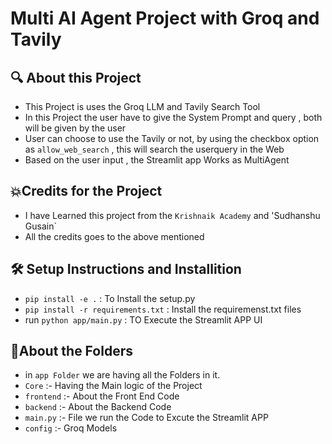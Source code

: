 # Multi AI Agent Project with Groq and Tavily
## 🔍 About this Project
- This Project is uses the Groq LLM and Tavily Search Tool
- In this Project the user have to  give the System Prompt  and query , both will be given by the user
- User  can choose to use the Tavily or not, by using the checkbox option as `allow_web_search` , this will search the userquery in the Web
- Based on the user input , the Streamlit app Works as MultiAgent 

## 💥Credits for the Project
- I have Learned this project from the `Krishnaik Academy` and 'Sudhanshu Gusain`
- All the credits goes to the above mentioned 



## 🛠️ Setup Instructions and Installition
- `pip install -e .` : To Install the setup.py
- `pip install -r requirements.txt` : Install the requiremenst.txt files
- run `python app/main.py` : TO Execute the Streamlit APP UI



## 📂About the Folders
- in `app Folder` we are having all the Folders in it.
- `Core` :- Having the Main logic of the Project
- `frontend` :- About the Front End Code
- `backend` :- About the Backend Code
- `main.py` :- File we run the Code to Excute the Streamlit APP
- `config` :- Groq Models 
